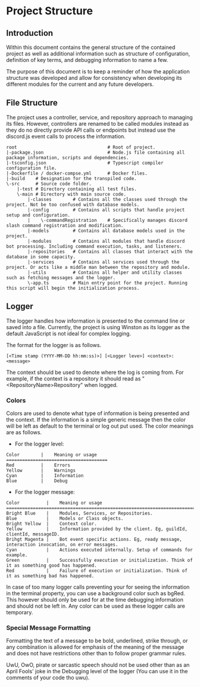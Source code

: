 # Project Structure

## Introduction

Within this document contains the general structure of the contained project as well as additional information such as structure of configuration, definition of key terms, and debugging information to name a few.

The purpose of this document is to keep a reminder of how the application structure was developed and allow for consistency when developing its different modules for the current and any future developers.

## File Structure

The project uses a controller, service, and repository approach to managing its files. However, controllers are renamed to be called modules instead as they do no directly provide API calls or endpoints but instead use the discord.js event calls to process the information.

```
root                                  # Root of project.
|-package.json                        # Node.js file containing all package information, scripts and dependencies.
|-tsconfig.json                       # Typescript compiler configuration file.
|-Dockerfile / docker-compse.yml      # Docker files.
|-build    # Designation for the transpiled code.
\-src      # Source code folder.
    |-test # Directory containing all test files.
    \-main # Directory with main source code.
        |-classes        # Contains all the classes used through the project. Not be too confused with database models.
        |-config         # Contains all scripts that handle project setup and configuration.
        |    \-commandRegistration    # Specifically manages discord slash command registration and modification.
        |-models         # Contains all database models used in the project.
        |-modules        # Contains all modules that handle discord bot processing. Including command execution, tasks, and listeners.
        |-repositories   # Contains all classes that interact with the database in some capacity.
        |-services       # Contains all services used through the project. Or acts like a middle man between the repository and module.
        |-utils          # Contains all helper and utility classes such as fetching messages and the logger.
        \-app.ts         # Main entry point for the project. Running this script will begin the initialization process.
```

## Logger

The logger handles how information is presented to the command line or saved into a file. Currently, the project is using Winston as its logger as the default JavaScript is not ideal for complex logging.

The format for the logger is as follows.

```
[<Time stamp (YYYY-MM-DD hh:mm:ss)>] [<Logger leve>] <context>: <message>
```

The context should be used to denote where the log is coming from. For example, if the context is a repository it should read as "\<RepositoryName>Repository" when logged.

### Colors

Colors are used to denote what type of information is being presented and the context. If the information is a simple generic message then the color will be left as default to the terminal or log out put used. The color meanings are as follows.

- For the logger level:

```
Color        |    Meaning or usage
======================================
Red          |    Errors
Yellow       |    Warnings
Cyan         |    Information
Blue         |    Debug
```

- For the logger message:

```
Color          |    Meaning or usage
==================================================================================================================
Bright Blue    |    Modules, Services, or Repositories.
Blue           |    Models or Class objects.
Bright Yellow  |    Context color.
Yellow         |    Information provided by the client. Eg, guildId, clientId, messageID.
Brihgt Magenta |    Bot event specific actions. Eg, ready message, interaction invocation, on error messages.
Cyan           |    Actions executed internally. Setup of commands for example.
Green          |    Successfully execution or initialization. Think of it as something good has happened.
Red            |    Failure of execution or initialization. Think of it as something bad has happened. 
```

In case of too many logger calls preventing your for seeing the information in the terminal property, you can use a background color such as bgRed. This however should only be used for at the time debugging information and should not be left in. Any color can be used as these logger calls are temporary.

### Special Message Formatting

Formatting the text of a message to be bold, underlined, strike through, or any combination is allowed for emphasis of the meaning of the message and does not have restrictions other than to follow proper grammar rules.

UwU, OwO, pirate or sarcastic speech should not be used other than as an April Fools' joke in the Debugging level of the logger (You can use it in the comments of your code tho uwu). 